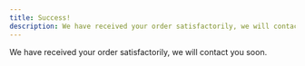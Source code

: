 ```yaml
---
title: Success!
description: We have received your order satisfactorily, we will contact you soon. 
---
```


We have received your order satisfactorily, we will contact you soon.

